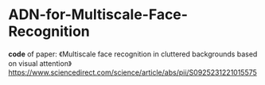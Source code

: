 #                                                    ADN-for-Multiscale-Face-Recognition

__code__ of paper: 《Multiscale face recognition in cluttered backgrounds based on visual attention》  
                https://www.sciencedirect.com/science/article/abs/pii/S0925231221015575
